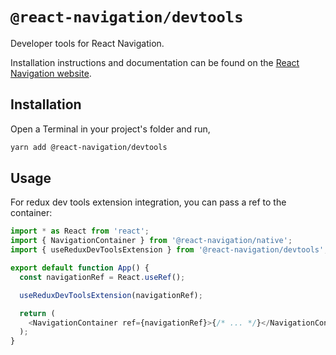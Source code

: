 # `@react-navigation/devtools`

Developer tools for React Navigation.

Installation instructions and documentation can be found on the [React Navigation website](https://reactnavigation.org/docs/devtools).

## Installation

Open a Terminal in your project's folder and run,

```sh
yarn add @react-navigation/devtools
```

## Usage

For redux dev tools extension integration, you can pass a ref to the container:

```js
import * as React from 'react';
import { NavigationContainer } from '@react-navigation/native';
import { useReduxDevToolsExtension } from '@react-navigation/devtools';

export default function App() {
  const navigationRef = React.useRef();

  useReduxDevToolsExtension(navigationRef);

  return (
    <NavigationContainer ref={navigationRef}>{/* ... */}</NavigationContainer>
  );
}
```

